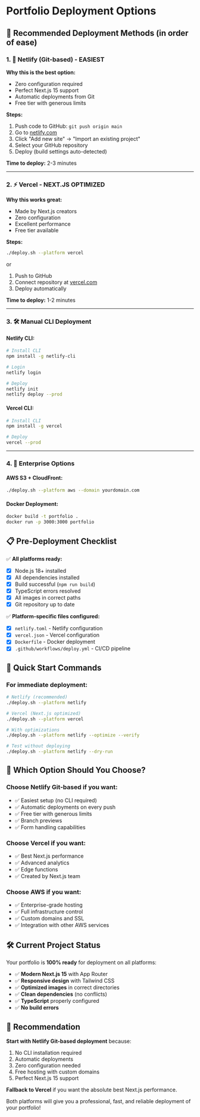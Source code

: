 # Portfolio Deployment Options

## 🎯 Recommended Deployment Methods (in order of ease)

### 1. 🚀 **Netlify (Git-based) - EASIEST**
**Why this is the best option:**
- Zero configuration required
- Perfect Next.js 15 support
- Automatic deployments from Git
- Free tier with generous limits

**Steps:**
1. Push code to GitHub: `git push origin main`
2. Go to [netlify.com](https://netlify.com)
3. Click "Add new site" → "Import an existing project"
4. Select your GitHub repository
5. Deploy (build settings auto-detected)

**Time to deploy:** 2-3 minutes

---

### 2. ⚡ **Vercel - NEXT.JS OPTIMIZED**
**Why this works great:**
- Made by Next.js creators
- Zero configuration
- Excellent performance
- Free tier available

**Steps:**
```bash
./deploy.sh --platform vercel
```
or
1. Push to GitHub
2. Connect repository at [vercel.com](https://vercel.com)
3. Deploy automatically

**Time to deploy:** 1-2 minutes

---

### 3. 🛠️ **Manual CLI Deployment**

#### Netlify CLI:
```bash
# Install CLI
npm install -g netlify-cli

# Login
netlify login

# Deploy
netlify init
netlify deploy --prod
```

#### Vercel CLI:
```bash
# Install CLI
npm install -g vercel

# Deploy
vercel --prod
```

---

### 4. 🏢 **Enterprise Options**

#### AWS S3 + CloudFront:
```bash
./deploy.sh --platform aws --domain yourdomain.com
```

#### Docker Deployment:
```bash
docker build -t portfolio .
docker run -p 3000:3000 portfolio
```

## 📋 Pre-Deployment Checklist

✅ **All platforms ready:**
- [x] Node.js 18+ installed
- [x] All dependencies installed
- [x] Build successful (`npm run build`)
- [x] TypeScript errors resolved
- [x] All images in correct paths
- [x] Git repository up to date

✅ **Platform-specific files configured:**
- [x] `netlify.toml` - Netlify configuration
- [x] `vercel.json` - Vercel configuration  
- [x] `Dockerfile` - Docker deployment
- [x] `.github/workflows/deploy.yml` - CI/CD pipeline

## 🚀 Quick Start Commands

### For immediate deployment:
```bash
# Netlify (recommended)
./deploy.sh --platform netlify

# Vercel (Next.js optimized)  
./deploy.sh --platform vercel

# With optimizations
./deploy.sh --platform netlify --optimize --verify

# Test without deploying
./deploy.sh --platform netlify --dry-run
```

## 🎯 Which Option Should You Choose?

### Choose **Netlify Git-based** if you want:
- ✅ Easiest setup (no CLI required)
- ✅ Automatic deployments on every push
- ✅ Free tier with generous limits
- ✅ Branch previews
- ✅ Form handling capabilities

### Choose **Vercel** if you want:
- ✅ Best Next.js performance
- ✅ Advanced analytics
- ✅ Edge functions
- ✅ Created by Next.js team

### Choose **AWS** if you want:
- ✅ Enterprise-grade hosting
- ✅ Full infrastructure control
- ✅ Custom domains and SSL
- ✅ Integration with other AWS services

## 🛠️ Current Project Status

Your portfolio is **100% ready** for deployment on all platforms:

- ✅ **Modern Next.js 15** with App Router
- ✅ **Responsive design** with Tailwind CSS
- ✅ **Optimized images** in correct directories
- ✅ **Clean dependencies** (no conflicts)
- ✅ **TypeScript** properly configured
- ✅ **No build errors**

## 🎉 Recommendation

**Start with Netlify Git-based deployment** because:
1. No CLI installation required
2. Automatic deployments
3. Zero configuration needed
4. Free hosting with custom domains
5. Perfect Next.js 15 support

**Fallback to Vercel** if you want the absolute best Next.js performance.

Both platforms will give you a professional, fast, and reliable deployment of your portfolio!